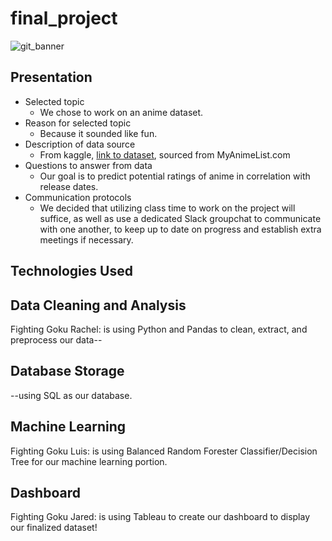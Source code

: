 # final_project

![git_banner](gitbanner.png)

## Presentation

* Selected topic
  - We chose to work on an anime dataset.
* Reason for selected topic
  - Because it sounded like fun.
* Description of data source
  - From kaggle, [link to dataset](https://www.kaggle.com/datasets/andreuvallhernndez/myanimelist), sourced from MyAnimeList.com
* Questions to answer from data
  - Our goal is to predict potential ratings of anime in correlation with release dates.
* Communication protocols
  - We decided that utilizing class time to work on the project will suffice, as well as use a dedicated Slack groupchat to communicate with one another, to keep up to date on progress and establish extra meetings if necessary.



## Technologies Used

## Data Cleaning and Analysis
Fighting Goku Rachel: is using Python and Pandas to clean, extract, and preprocess our data--

## Database Storage
--using SQL as our database.

## Machine Learning
Fighting Goku Luis: is using Balanced Random Forester Classifier/Decision Tree for our machine learning portion.

## Dashboard
Fighting Goku Jared: is using Tableau to create our dashboard to display our finalized dataset!


